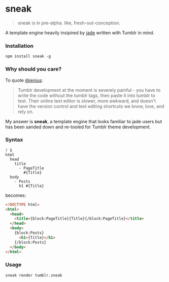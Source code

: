 sneak
=============

> sneak is in pre-alpha.  like, fresh-out-conception.  

A template engine heavily insipired by [jade](http://www.github.com/visionmedia/jade) written with Tumblr in mind.

### Installation
`npm install sneak -g`

### Why should you care?
To quote [@jenius](https://github.com/carrot/carrot-the-company/blob/master/ideas/tumblr-parser.md):

> Tumblr development at the moment is severely painful - you have to write the code without the tumblr tags, then paste it into tumblr to test. Their online text editor is slower, more awkward, and doesn't have the version control and text editing shortcuts we know, love, and rely on.

My answer is **sneak**, a template engine that looks familiar to jade users but has been sanded down and re-tooled for Tumblr theme development.

### Syntax
```jade
! 5
html
  head
    title
      - PageTitle
        #{Title}
  body
    - Posts
      h1 #{Title}
```
becomes:
```html
<!DOCTYPE html>
<html>
  <head>
    <title>{block:PageTitle}{Title}{/block:PageTitle}</title>
  </head>
  <body>
    {block:Posts}
      <h1>{Title}</h1>
    {/block:Posts}
  </body>
</html>
```

### Usage
`sneak render tumblr.sneak`
